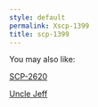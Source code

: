 ```yaml
---
style: default
permalink: Xscp-1399
title: scp-1399
---
```

You may also like:

[SCP-2620](http://scp-wiki.net/scp-2620)

[Uncle Jeff](http://scp-wiki.net/uncle-jeff)

